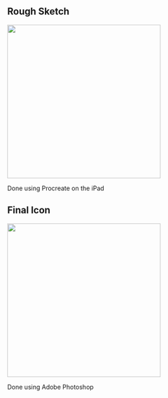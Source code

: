 ## Rough Sketch
<img src="https://imgur.com/Ql5iglR.jpg" width="350">

Done using Procreate on the iPad

## Final Icon
<img src="https://imgur.com/VYdmaeJ.jpg" width="350">

Done using Adobe Photoshop
